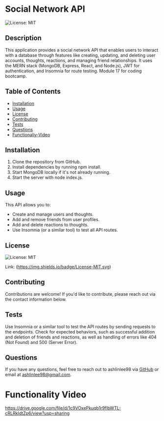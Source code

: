 # Social Network API

  ![License: MIT](https://img.shields.io/badge/License-MIT.svg)

  ## Description
  This application provides a social network API that enables users to interact with a database through features like creating, updating, and deleting user accounts, thoughts, reactions, and managing friend relationships. It uses the MERN stack (MongoDB, Express, React, and Node.js), JWT for authentication, and Insomnia for route testing. Module 17 for coding bootcamp.

  ## Table of Contents
  - [Installation](#installation)
  - [Usage](#usage)
  - [License](#license)
  - [Contributing](#contributing)
  - [Tests](#tests)
  - [Questions](#questions)
  - [Functionaliy-Video](#functionality-video)

  ## Installation
  1. Clone the repository from GitHub.
  2. Install dependencies by running npm install.
  3. Start MongoDB locally if it's not already running.
  4. Start the server with node index.js.

  ## Usage
  This API allows you to:

  - Create and manage users and thoughts.
  - Add and remove friends from user profiles.
  - Add and delete reactions to thoughts.
  - Use Insomnia (or a similar tool) to test all API routes.

  ## License

![License: MIT](https://img.shields.io/badge/License-MIT.svg)

Link: (https://img.shields.io/badge/License-MIT.svg)

  ## Contributing
  Contributions are welcome! If you'd like to contribute, please reach out via the contact information below.

  ## Tests
  Use Insomnia or a similar tool to test the API routes by sending requests to the endpoints. Check for expected behaviors, such as successful addition and deletion of friends and reactions, as well as handling of errors like 404 (Not Found) and 500 (Server Error).

  ## Questions
  If you have any questions, feel free to reach out to ashlinlee98 via [GitHub](https://github.com/ashlinlee98) or email at ashlinlee98@gmail.com.

  # Functionality Video
  https://drive.google.com/file/d/1c9VOxePkuqb1r9fIbWTL-cRLRkIdtZp6/view?usp=sharing
  